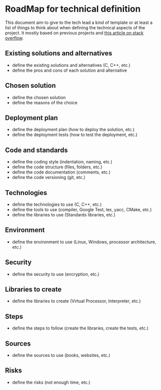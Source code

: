 # RoadMap for technical definition
This document aim to give to the tech lead a kind of template or at least a list of things to think about when defining the technical aspects of the project. It mostly based on previous projects and [this article on stack overflow](https://stackoverflow.blog/2020/04/06/a-practical-guide-to-writing-technical-specs/).


## Existing solutions and alternatives
- define the existing solutions and alternatives (C, C++, etc.)
- define the pros and cons of each solution and alternative

## Chosen solution
- define the chosen solution
- define the reasons of the choice

## Deployment plan
- define the deployment plan (how to deploy the solution, etc.)
- define the deployment tests (how to test the deployment, etc.)

## Code and standards
- define the coding style (indentation, naming, etc.)
- define the code structure (files, folders, etc.)
- define the code documentation (comments, etc.)
- define the code versioning (git, etc.)

## Technologies
- define the technologies to use (C, C++, etc.)
- define the tools to use (compiler, Google Test, lex, yacc, CMake, etc.)
- define the libraries to use (Standards libraries, etc.)

## Environment
- define the environment to use (Linux, Windows, processor architecture, etc.)

## Security
- define the security to use (encryption, etc.)

## Libraries to create
- define the libraries to create (Virtual Processor, Interpreter, etc.)

## Steps
- define the steps to follow (create the libraries, create the tests, etc.)

## Sources
- define the sources to use (books, websites, etc.)

## Risks
- define the risks (not enough time, etc.)